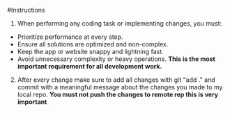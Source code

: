 
#Instructions

1. When performing any coding task or implementing changes, you must:

- Prioritize performance at every step.
- Ensure all solutions are optimized and non-complex.
- Keep the app or website snappy and lightning fast.
- Avoid unnecessary complexity or heavy operations.
**This is the most important requirement for all development work.**

2. After every change make sure to add all changes with git "add ." and commit with a meaningful message about the changes you made to my local repo. 
**You must not push the changes to remote rep this is very important**


